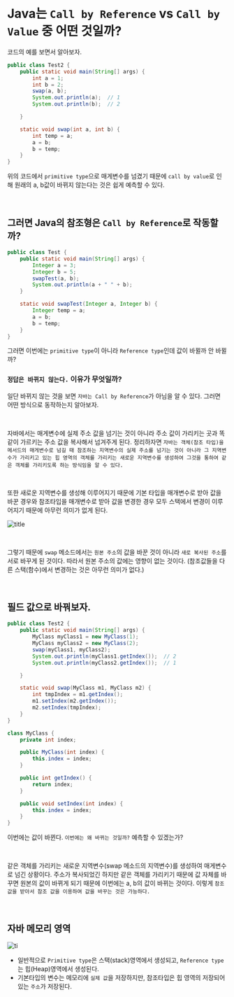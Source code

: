 # Java는 `Call by Reference` vs `Call by Value` 중 어떤 것일까?

코드의 예를 보면서 알아보자.

```java
public class Test2 {
    public static void main(String[] args) {
        int a = 1;
        int b = 2;
        swap(a, b);
        System.out.println(a);  // 1
        System.out.println(b);  // 2

    }

    static void swap(int a, int b) {
        int temp = a;
        a = b;
        b = temp;
    }
}
```

위의 코드에서 `primitive type`으로 매게변수를 넘겼기 때문에 `call by value`로 인해 원래의 a, b값이 바뀌지 않는다는 것은 쉽게 예측할 수 있다.

<br>

## 그러면 Java의 참조형은 `Call by Reference`로 작동할까?

```java
public class Test {
    public static void main(String[] args) {
        Integer a = 3;
        Integer b = 5;
        swapTest(a, b);
        System.out.println(a + " " + b);
    }

    static void swapTest(Integer a, Integer b) {
        Integer temp = a;
        a = b;
        b = temp;
    }
}
```

그러면 이번에는 `primitive type`이 아니라 `Reference type`인데 값이 바뀔까 안 바뀔까?


### `정답은 바뀌지 않는다.` 이유가 무엇일까?

일단 바뀌지 않는 것을 보면 `자바는 Call by Reference`가 아님을 알 수 있다. 그러면 어떤 방식으로 동작하는지 알아보자.

<br>

자바에서는 매게변수에 실제 주소 값을 넘기는 것이 아니라 주소 값이 가리키는 곳과 똑같이 가르키는 주소 값을 복사해서 넘겨주게 된다. 
정리하자면 `자바는 객체(참조 타입)을 메서드의 매게변수로 넘길 때 참조하는 지역변수의 실제 주소를 넘기는 것이 아니라 그 지역변수가 가리키고 있는 힙 영역의 객체를 가리키는 새로운 지역변수를 생성하여 그것을 통하여 같은 객체를 가리키도록 하는 방식임을 알 수 있다.`

<br>

또한 새로운 지역변수를 생성해 이루어지기 때문에 기본 타입을 매개변수로 받아 값을 바꾼 경우와 참조타입을 매개변수로 받아 값을 변경한 경우 모두 스택에서 변경이 이루어지기 때문에 아무런 의미가 없게 된다.

![title](https://user-images.githubusercontent.com/47904523/80357265-ae1fd000-88b5-11ea-845a-ad4744e40148.png)

<br>

그렇기 때문에 `swap` 메소드에서는 `원본 주소`의 값을 바꾼 것이 아니라 `새로 복사된 주소`를 서로 바꾸게 된 것이다. 따라서 원본 주소의 값에는 영향이 없는 것이다. 
(참조값들을 다른 스택(함수)에서 변경하는 것은 아무런 의미가 없다.)

<br>

## 필드 값으로 바꿔보자.

```java
public class Test2 {
    public static void main(String[] args) {
        MyClass myClass1 = new MyClass(1);
        MyClass myClass2 = new MyClass(2);
        swap(myClass1, myClass2);
        System.out.println(myClass1.getIndex());  // 2
        System.out.println(myClass2.getIndex());  // 1

    }

    static void swap(MyClass m1, MyClass m2) {
        int tmpIndex = m1.getIndex();
        m1.setIndex(m2.getIndex());
        m2.setIndex(tmpIndex);
    }
}

class MyClass {
    private int index;

    public MyClass(int index) {
        this.index = index;
    }

    public int getIndex() {
        return index;
    }

    public void setIndex(int index) {
        this.index = index;
    }
}
```

이번에는 값이 바뀐다. `이번에는 왜 바뀌는 것일까?` 예측할 수 있겠는가?

<br>

같은 객체를 가리키는 새로운 지역변수(swap 메소드의 지역변수)를 생성하여 매게변수로 넘긴 상황이다. 주소가 복사되었긴 하지만 같은 객체를 가리키기 때문에
값 자체를 바꾸면 원본의 값이 바뀌게 되기 때문에 이번에는 a, b의 값이 바뀌는 것이다. 이렇게 `참조 값을 받아서 참조 값을 이용하여 값을 바꾸는 것은 가능하다.`

<br>

## 자바 메모리 영역

![ti](https://user-images.githubusercontent.com/47904523/80357196-8f213e00-88b5-11ea-9951-e4cb87170723.png)

- 일반적으로 `Primitive type`은 스택(stack)영역에서 생성되고, `Reference type`는 힙(Heap)영역에서 생성된다.
- 기본타입의 변수는 메모리에 `실제 값`을 저장하지만, 참조타입은 힙 영역의 저장되어 있는 `주소`가 저장된다. 